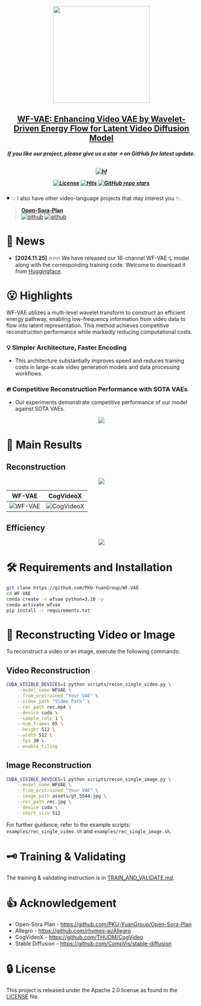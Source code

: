 
<p align="center">
    <img src="https://github.com/user-attachments/assets/fba781e5-497d-44fa-abb5-07b3b3e8a471" width="256" style="margin-bottom: 0.2;"/>
<p>
<h2 align="center"> <a href="https://github.com/PKU-YuanGroup/WF-VAE/">WF-VAE: Enhancing Video VAE by Wavelet-Driven Energy Flow for Latent Video Diffusion Model</a></h2>
<h5 align="center"> If you like our project, please give us a star ⭐ on GitHub for latest update.  </h2>


<h5 align="center">

[![hf](https://img.shields.io/badge/🤗-Hugging%20Face-blue.svg)](https://huggingface.co/chestnutlzj/WF-VAE-L-16Chn)
<!-- [![arXiv](https://img.shields.io/badge/Arxiv-no-b31b1b.svg?logo=arXiv)](https://arxiv.org/) -->
[![License](https://img.shields.io/badge/Code%20License-Apache2.0-yellow)](https://github.com/PKU-YuanGroup/WF-VAE/blob/main/LICENSE)
[![Hits](https://hits.seeyoufarm.com/api/count/incr/badge.svg?url=https%3A%2F%2Fgithub.com%2FPKU-YuanGroup%2FWF-VAE&count_bg=%2379C83D&title_bg=%23555555&icon=&icon_color=%23E7E7E7&title=hits&edge_flat=false)](https://hits.seeyoufarm.com/api/count/incr/badge.svg?url=https%3A%2F%2Fgithub.com%2FPKU-YuanGroup%2FWF-VAE&count_bg=%2379C83D&title_bg=%23555555&icon=&icon_color=%23E7E7E7&title=hits&edge_flat=false)
[![GitHub repo stars](https://img.shields.io/github/stars/PKU-YuanGroup/WF-VAE?style=flat&logo=github&logoColor=whitesmoke&label=Stars)](https://github.com/PKU-YuanGroup/WF-VAE/stargazers)

</h5>

<details open><summary>💡 I also have other video-language projects that may interest you ✨. </summary><p>
<!--  may -->

> [**Open-Sora-Plan**](https://github.com/PKU-YuanGroup/Open-Sora-Plan) <br>
[![github](https://img.shields.io/badge/-Github-black?logo=github)](https://github.com/PKU-YuanGroup/Open-Sora-Plan)  [![github](https://img.shields.io/github/stars/PKU-YuanGroup/Open-Sora-Plan.svg?style=social)](https://github.com/PKU-YuanGroup/Open-Sora-Plan) <br>

</p></details>

# 📰 News

* **[2024.11.25]**  🔥🔥🔥 We have released our 16-channel WF-VAE-L model along with the corresponding training code.  Welcome to download it from [Huggingface](https://huggingface.co/chestnutlzj/WF-VAE-L-16Chn).

# 😮 Highlights

WF-VAE utilizes a multi-level wavelet transform to construct an efficient energy pathway, enabling low-frequency information from video data to flow into latent representation. This method achieves competitive reconstruction performance while markedly reducing computational costs.

### 💡 Simpler Architecture, Faster Encoding

- This architecture substantially improves speed and reduces training costs in large-scale video generation models and data processing workflows.

### 🔥 Competitive Reconstruction Performance with SOTA VAEs

- Our experiments demonstrate competitive performance of our model against SOTA VAEs.

<div align="center">
  <img src="https://github.com/user-attachments/assets/e14cfd31-c5c1-4b34-af60-5a5fc2071483" style="max-width: 80%;">
</div>

# 🚀 Main Results

## Reconstruction

<div align="center">
  <img src="https://github.com/user-attachments/assets/0b9d6203-ea31-47b0-86b6-fbfaf96ddb37" style="max-width: 80%;">
</div>


<table>
  <thead>
    <tr>
      <th>WF-VAE</th>
      <th>CogVideoX</th>
    </tr>
  </thead>
  <tbody>
    <tr>
      <td>
        <img src="https://github.com/user-attachments/assets/da74cce6-7878-4aff-ba4a-ed2b3c23f530" alt="WF-VAE">
      </td>
      <td>
        <img src="https://github.com/user-attachments/assets/a7c8c5f4-8487-485b-80d0-81caf2b01d9f" alt="CogVideoX">
      </td>
    </tr>
  </tbody>
</table>


## Efficiency

<div align="center">
  <img src="https://github.com/user-attachments/assets/53f74160-81f0-486e-b294-10dbb5bed8e5" style="max-width: 80%;">
</div>

# 🛠️ Requirements and Installation

```bash
git clone https://github.com/PKU-YuanGroup/WF-VAE
cd WF-VAE
conda create -n wfvae python=3.10 -y
conda activate wfvae
pip install -r requirements.txt
```

# 🤖 Reconstructing Video or Image

To reconstruct a video or an image, execute the following commands:

## Video Reconstruction

```bash
CUDA_VISIBLE_DEVICES=1 python scripts/recon_single_video.py \
    --model_name WFVAE \
    --from_pretrained "Your VAE" \
    --video_path "Video Path" \
    --rec_path rec.mp4 \
    --device cuda \
    --sample_rate 1 \
    --num_frames 65 \
    --height 512 \
    --width 512 \
    --fps 30 \
    --enable_tiling
```

## Image Reconstruction

```bash
CUDA_VISIBLE_DEVICES=1 python scripts/recon_single_image.py \
    --model_name WFVAE \
    --from_pretrained "Your VAE" \
    --image_path assets/gt_5544.jpg \
    --rec_path rec.jpg \
    --device cuda \
    --short_size 512 
```

For further guidance, refer to the example scripts: `examples/rec_single_video.sh` and `examples/rec_single_image.sh`.

# 🗝️ Training & Validating

The training & validating instruction is in [TRAIN_AND_VALIDATE.md](TRAIN_AND_VALIDATE.md).

# 👍 Acknowledgement

- Open-Sora Plan - https://github.com/PKU-YuanGroup/Open-Sora-Plan
- Allegro - https://github.com/rhymes-ai/Allegro
- CogVideoX - https://github.com/THUDM/CogVideo
- Stable Diffusion - https://github.com/CompVis/stable-diffusion

# 🔒 License

This project is released under the Apache 2.0 license as found in the [LICENSE](LICENSE) file.